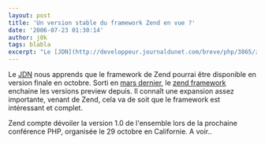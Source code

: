 ```yaml
---
layout: post
title: 'Un version stable du framework Zend en vue ?'
date: '2006-07-23 01:30:14'
author: j0k
tags: blabla
excerpt: "Le [JDN](http://developpeur.journaldunet.com/breve/php/3865/zend-prepare-une-version-stable-de-son-framework.shtml) nous apprends que le framework de Zend pourrai être disponible en version finale en octobre.     \nSorti en [mars dernier](http://www.j0k3r.net/news-zend-rend-disponible-son-framework-1129.html), le [zend      …"
---
```


Le [JDN](http://developpeur.journaldunet.com/breve/php/3865/zend-prepare-une-version-stable-de-son-framework.shtml) nous apprends que le framework de Zend pourrai être disponible en version finale en octobre.
Sorti en [mars dernier](http://www.j0k3r.net/news-zend-rend-disponible-son-framework-1129.html), le [zend framework](http://framework.zend.com/) enchaine les versions preview depuis.   Il connaît une expansion assez importante, venant de Zend, cela va de soit que le framework est intéressant et complet.

Zend compte dévoiler la version 1.0 de l'ensemble lors de la prochaine conférence PHP, organisée le 29 octobre en Californie.   A voir..
